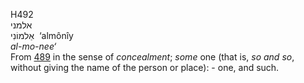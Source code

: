 <body>
  <p>H492<br>  אלמני  <br> אַלמוֹנִי  ‎  ‘almônı̂y  <br><i>al-mo-nee‘ </i><br>From <a href="h0489.htm">489</a> in the sense of <i>concealment</i>; <i>some</i> one (that is, <i>so</i> <i>and</i> <i>so</i>, without giving the name of the person or place): - one, and such.<br></p>
 </body>